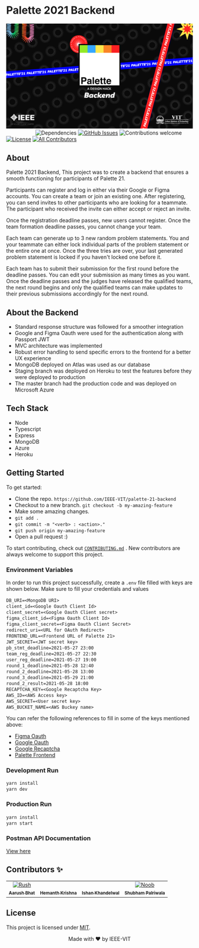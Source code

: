 # Palette 2021 Backend

![Banner](assets/title.png)
&nbsp;&nbsp;&nbsp;&nbsp;&nbsp;&nbsp;&nbsp;&nbsp;&nbsp;&nbsp;&nbsp;&nbsp;&nbsp;&nbsp;&nbsp;&nbsp;&nbsp;&nbsp;&nbsp;
![Dependencies](https://img.shields.io/badge/dependencies-up%20to%20date-brightgreen.svg?style=flat-square)
[![GitHub Issues](https://img.shields.io/github/issues/aryan9600/IEEE-CTF-Questions.svg)](https://github.com/IEEE-VIT/palette-21-backend/issues)
![Contributions welcome](https://img.shields.io/badge/contributions-welcome-orange.svg?style=flat-square)
[![License](https://img.shields.io/badge/license-MIT-blue.svg?style=flat-square)](https://opensource.org/licenses/MIT)
[![All Contributors](https://img.shields.io/badge/all_contributors-4-yellow.svg?style=flat-square)](#contributors-)

## About

Palette 2021 Backend, This project was to create a backend that ensures a smooth functioning for participants of Palette 21.

Participants can register and log in either via their Google or Figma accounts.
You can create a team or join an existing one. After registering, you can send invites to other participants who are looking for a teammate. The participant who received the invite can either accept or reject an invite.

Once the registration deadline passes, new users cannot register. Once the team formation deadline passes, you cannot change your team.

Each team can generate up to 3 new random problem statements. You and your teammate can either lock individual parts of the problem statement or the entire one at once. Once the three tries are over, your last generated problem statement is locked if you haven't locked one before it.

Each team has to submit their submission for the first round before the deadline passes. You can edit your submission as many times as you want. Once the deadline passes and the judges have released the qualified teams, the next round begins and only the qualified teams can make updates to their previous submissions accordingly for the next round.

## About the Backend

- Standard response structure was followed for a smoother integration
- Google and Figma Oauth were used for the authentication along with Passport JWT
- MVC architecture was implemented
- Robust error handling to send specific errors to the frontend for a better UX experience
- MongoDB deployed on Atlas was used as our database
- Staging branch was deployed on Heroku to test the features before they were deployed to production
- The master branch had the production code and was deployed on Microsoft Azure

## Tech Stack

- Node
- Typescript
- Express
- MongoDB
- Azure
- Heroku

## Getting Started

To get started:

- Clone the repo.
  `https://github.com/IEEE-VIT/palette-21-backend`
- Checkout to a new branch.
  `git checkout -b my-amazing-feature`
- Make some amazing changes.
- `git add .`
- `git commit -m "<verb> : <action>."`
- `git push origin my-amazing-feature`
- Open a pull request :)

To start contributing, check out [`CONTRIBUTING.md`](https://github.com/IEEE-VIT/palette-21-backend/blob/master/CONTRIBUTING.md) . New contributors are always welcome to support this project.

### Environment Variables

In order to run this project successfully, create a `.env` file filled with keys are shown below. Make sure to fill your credentials and values

```env
DB_URI=<MongoDB URI>
client_id=<Google Oauth Client Id>
client_secret=<Google Oauth Client secret>
figma_client_id=<Figma Oauth Client Id>
figma_client_secret=<Figma Oauth Client Secret>
redirect_uri=<URL for OAuth Redirect>
FRONTEND_URL=<Frontend URL of Palette 21>
JWT_SECRET=<JWT secret key>
pb_stmt_deadline=2021-05-27 23:00
team_reg_deadline=2021-05-27 22:30
user_reg_deadline=2021-05-27 19:00
round_1_deadline=2021-05-28 12:40
round_2_deadline=2021-05-28 13:00
round_3_deadline=2021-05-29 21:00
round_2_result=2021-05-28 18:00
RECAPTCHA_KEY=<Google Recaptcha Key>
AWS_ID=<AWS Access key>
AWS_SECRET=<User secret key>
AWS_BUCKET_NAME=<AWS Buckey name>
```

You can refer the following references to fill in some of the keys mentioned above:

- [Figma Oauth](https://www.figma.com/developers/api#oauth2)
- [Google Oauth](https://developers.google.com/identity/protocols/oauth2/web-server)
- [Google Recaptcha](https://developers.google.com/recaptcha/intro)
- [Palette Frontend](https://github.com/IEEE-VIT/Palette-Frontend-21)

### Development Run

```shell
yarn install
yarn dev
```

### Production Run

```shell
yarn install
yarn start
```

### Postman API Documentation

[View here](https://www.getpostman.com/collections/ae244bba41f8af75dba2)

## Contributors ✨

<table>
	<tr>
    	<td align="center">
    		<a href="https://github.com/r-ush"><img src="https://avatars.githubusercontent.com/r-ush" width="100px;" alt="Rush"/><br /><sub><b>Aarush Bhat</b></sub></a>
    	</td>
			<td align="center">
    		<a href="https://github.com/DarthBenro008"><img src="https://avatars.githubusercontent.com/DarthBenro008" width="100px;" alt=""/><br /><sub><b>Hemanth Krishna</b></sub></a>
    	</td>
    	<td align="center">
    		<a href="https://github.com/ishan-001"><img src="https://avatars.githubusercontent.com/ishan-001" width="100px;" alt=""/><br /><sub><b>Ishan Khandelwal</b></sub></a>
    	</td>
		<td align="center">
			<a href="https://github.com/ShubhamPalriwala"><img src="https://avatars.githubusercontent.com/ShubhamPalriwala" width="100px;" alt="Noob"/><br /><sub><b>Shubham Palriwala</b></sub></a>
		</td>
    </tr>

</table>

## License

This project is licensed under [MIT](https://github.com/IEEE-VIT/palette-21-backend/blob/master/LICENSE).

<p align="center">Made with ❤ by IEEE-VIT</p>
